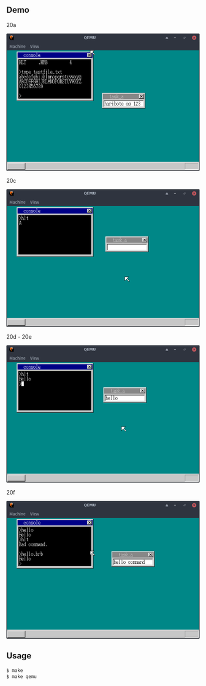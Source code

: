 ## Demo

20a

![template](https://github.com/watermelon892/OSPractice/blob/master/20_API/pic/20a.png)

20c

![template](https://github.com/watermelon892/OSPractice/blob/master/20_API/pic/20c.png)

20d - 20e

![template](https://github.com/watermelon892/OSPractice/blob/master/20_API/pic/20d.png)

20f

![template](https://github.com/watermelon892/OSPractice/blob/master/20_API/pic/20f.png)

## Usage

```
$ make
$ make qemu
```
